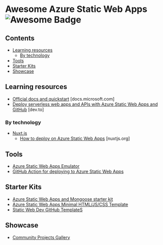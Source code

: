 # Awesome Azure Static Web Apps ![Awesome Badge](https://awesome.re/badge-flat2.svg)

## Contents

- [Learning resources](#learning-resources)
  * [By technology](#by-technology)
- [Tools](#tools)
- [Starter Kits](#starter-kits)
- [Showcase](#showcase)

## Learning resources

- [Official docs and quickstart](https://docs.microsoft.com/azure/static-web-apps/?WT.mc_id=javascript-11478-cxa) [docs.microsoft.com]
- [Deploy serverless web apps and APIs with Azure Static Web Apps and GitHub](https://dev.to/azure/the-easy-way-to-serverless-web-apps-and-apis-with-azure-swag-2heb) [dev.to]

### By technology
- [Nuxt.js](https://nuxtjs.org/)
  * [How to deploy on Azure Static Web Apps](https://nuxtjs.org/faq/deployment-azure-static-web-apps/) [nuxtjs.org]

## Tools

- [Azure Static Web Apps Emulator](https://github.com/manekinekko/swa-emulator)
- [GitHub Action for deploying to Azure Static Web Apps](https://github.com/Azure/static-web-apps-deploy)

## Starter Kits

- [Azure Static Web Apps and Mongoose starter kit](https://github.com/GeekTrainer/aswa-student-starter-kit)
- [Azure Static Web Apps Minimal HTML/JS/CSS Template](https://github.com/sinedied/azure-swag)
- [Static Web Dev GitHub TemplateS](https://github.com/staticwebdev?tab=repositories)

## Showcase

- [Community Projects Gallery](https://github.com/microsoft/static-web-apps-gallery-code-samples)